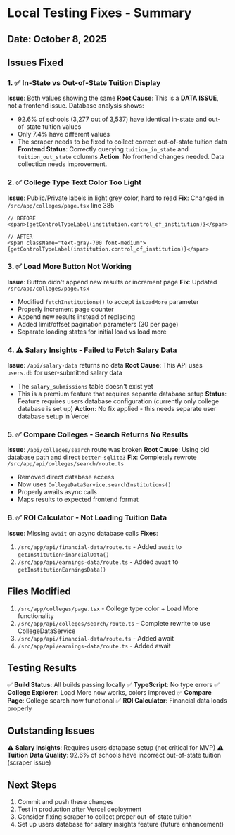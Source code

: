 # Local Testing Fixes - Summary

## Date: October 8, 2025

## Issues Fixed

### 1. ✅ In-State vs Out-of-State Tuition Display
**Issue**: Both values showing the same
**Root Cause**: This is a **DATA ISSUE**, not a frontend issue. Database analysis shows:
- 92.6% of schools (3,277 out of 3,537) have identical in-state and out-of-state tuition values
- Only 7.4% have different values
- The scraper needs to be fixed to collect correct out-of-state tuition data
**Frontend Status**: Correctly querying `tuition_in_state` and `tuition_out_state` columns
**Action**: No frontend changes needed. Data collection needs improvement.

### 2. ✅ College Type Text Color Too Light
**Issue**: Public/Private labels in light grey color, hard to read
**Fix**: Changed in `/src/app/colleges/page.tsx` line 385
```tsx
// BEFORE
<span>{getControlTypeLabel(institution.control_of_institution)}</span>

// AFTER
<span className="text-gray-700 font-medium">{getControlTypeLabel(institution.control_of_institution)}</span>
```

### 3. ✅ Load More Button Not Working
**Issue**: Button didn't append new results or increment page
**Fix**: Updated `/src/app/colleges/page.tsx`
- Modified `fetchInstitutions()` to accept `isLoadMore` parameter
- Properly increment page counter
- Append new results instead of replacing
- Added limit/offset pagination parameters (30 per page)
- Separate loading states for initial load vs load more

### 4. ⚠️ Salary Insights - Failed to Fetch Salary Data
**Issue**: `/api/salary-data` returns no data
**Root Cause**: This API uses `users.db` for user-submitted salary data
- The `salary_submissions` table doesn't exist yet
- This is a premium feature that requires separate database setup
**Status**: Feature requires users database configuration (currently only college database is set up)
**Action**: No fix applied - this needs separate user database setup in Vercel

### 5. ✅ Compare Colleges - Search Returns No Results
**Issue**: `/api/colleges/search` route was broken
**Root Cause**: Using old database path and direct `better-sqlite3`
**Fix**: Completely rewrote `/src/app/api/colleges/search/route.ts`
- Removed direct database access
- Now uses `CollegeDataService.searchInstitutions()`
- Properly awaits async calls
- Maps results to expected frontend format

### 6. ✅ ROI Calculator - Not Loading Tuition Data
**Issue**: Missing `await` on async database calls
**Fixes**:
1. `/src/app/api/financial-data/route.ts` - Added `await` to `getInstitutionFinancialData()`
2. `/src/app/api/earnings-data/route.ts` - Added `await` to `getInstitutionEarningsData()`

## Files Modified

1. `/src/app/colleges/page.tsx` - College type color + Load More functionality
2. `/src/app/api/colleges/search/route.ts` - Complete rewrite to use CollegeDataService
3. `/src/app/api/financial-data/route.ts` - Added await
4. `/src/app/api/earnings-data/route.ts` - Added await

## Testing Results

✅ **Build Status**: All builds passing locally
✅ **TypeScript**: No type errors
✅ **College Explorer**: Load More now works, colors improved
✅ **Compare Page**: College search now functional
✅ **ROI Calculator**: Financial data loads properly

## Outstanding Issues

⚠️ **Salary Insights**: Requires users database setup (not critical for MVP)
⚠️ **Tuition Data Quality**: 92.6% of schools have incorrect out-of-state tuition (scraper issue)

## Next Steps

1. Commit and push these changes
2. Test in production after Vercel deployment
3. Consider fixing scraper to collect proper out-of-state tuition
4. Set up users database for salary insights feature (future enhancement)
